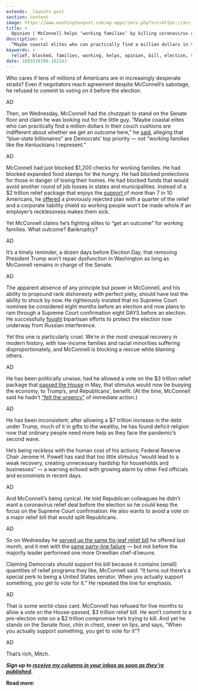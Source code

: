 ```yaml
--- 
extends: _layouts.post 
section: content 
image: https://www.washingtonpost.com/wp-apps/imrs.php?src=https://arc-anglerfish-washpost-prod-washpost.s3.amazonaws.com/public/MGCWNZQDLYI6XOJOAKLHN6PL5Q.jpg&w=1440 
title: > 
  Opinion | McConnell helps ‘working families’ by killing coronavirus relief. That’s rich, Mitch. 
description: > 
  “Maybe coastal elites who can practically find a million dollars in their couch cushions are indifferent about whether we get an outcome here,” he said, alleging that “blue-state billionaires” are Democrats’ top priority — not “working families like the Kentuckians I represent.”ADMcConnell had just blocked $1,200 checks for working families.Yet McConnell claims he’s fighting elites to “get an outcome” for working families.He also wants to avoid a vote on a major relief bill that would split Republicans.ADSo on Wednesday he served up the same fig-leaf relief bill he offered last month, and it met with the same party-line failure — but not before the majority leader performed one more Orwellian chef-d’oeuvre.McConnell has refused for five months to allow a vote on the House-passed, $3 trillion relief bill. 
keywords: > 
  relief, blocked, families, working, helps, opinion, bill, election, trillion, thats, mcconnell, support, killing, mitch, vote, rich 
date: 1603326780.162243 
--- 
```

<div><p class="font--body font-copy gray-darkest ma-0 pb-md ">Who cares if tens of millions of Americans are in increasingly desperate straits? Even if negotiators reach agreement despite McConnell&#8217;s sabotage, he refused to commit to voting on it before the election.</p><p class="absolute z-0">AD</p><p class=""></p><p class="font--body font-copy gray-darkest ma-0 pb-md ">Then, on Wednesday, McConnell had the chutzpah to stand on the Senate floor and claim he was looking out for the little guy. &#8220;Maybe coastal elites who can practically find a million dollars in their couch cushions are indifferent about whether we get an outcome here,&#8221; he <a href="https://www.mcconnell.senate.gov/public/index.cfm/pressreleases?ID=88D4FC0D-E042-4B17-B0D8-E1454F716FCA" target="_blank">said</a>, alleging that &#8220;blue-state billionaires&#8221; are Democrats&#8217; top priority &#8212; not &#8220;working families like the Kentuckians I represent.&#8221;</p><p class="absolute z-0">AD</p><p class=""></p><p class="font--body font-copy gray-darkest ma-0 pb-md ">McConnell had just blocked $1,200 checks for working families. He had blocked expanded food stamps for the hungry. He had blocked protections for those in danger of losing their homes. He had blocked funds that would avoid another round of job losses in states and municipalities. Instead of a $2 trillion relief package that enjoys the <a href="https://www.nytimes.com/2020/10/20/us/politics/biden-trump-times-poll.html" target="_blank">support </a>of more than 7 in 10 Americans, he <a href="https://www.washingtonpost.com/us-policy/2020/10/21/senate-pelosi-stimulus-trump/?itid=lk_inline_manual_10" target="_blank">offered</a> a previously rejected plan with a quarter of the relief and a corporate liability shield so working people won&#8217;t be made whole if an employer&#8217;s recklessness makes them sick.</p><p class="font--body font-copy gray-darkest ma-0 pb-md ">Yet McConnell claims he&#8217;s fighting elites to &#8220;get an outcome&#8221; for working families. What outcome? Bankruptcy?</p><p class="absolute z-0">AD</p><p class=""></p><p class="font--body font-copy gray-darkest ma-0 pb-md ">It&#8217;s a timely reminder, a dozen days before Election Day, that removing President Trump won&#8217;t repair dysfunction in Washington as long as McConnell remains in charge of the Senate.</p><p class="absolute z-0">AD</p><p class=""></p><p class="font--body font-copy gray-darkest ma-0 pb-md ">The apparent absence of any principle but power in McConnell, and his ability to propound rank dishonesty with perfect piety, should have lost the ability to shock by now. He righteously insisted that no Supreme Court nominee be considered eight months before an election and now plans to ram through a Supreme Court confirmation eight DAYS before an election. He successfully <a href="https://www.washingtonpost.com/politics/2019/07/30/why-is-mitch-mcconnell-blocking-election-security-bills-good-question/?itid=lk_inline_manual_15" target="_blank">fought</a> bipartisan efforts to protect the election now underway from Russian interference.</p><p class="font--body font-copy gray-darkest ma-0 pb-md ">Yet this one is particularly cruel. We&#8217;re in the most unequal recovery in modern history, with low-income families and racial minorities suffering disproportionately, and McConnell is blocking a rescue while blaming others.</p><p class="absolute z-0">AD</p><p class=""></p><p class="font--body font-copy gray-darkest ma-0 pb-md ">He has been politically unwise; had he allowed a vote on the $3 trillion relief package that <a href="https://www.washingtonpost.com/us-policy/2020/05/15/democrats-pelosi-congress-coronavirus-3-trillion-trump/?itid=lk_inline_manual_18" target="_blank">passed the House</a> in May, that stimulus would now be buoying the economy, to Trump&#8217;s, and Republicans&#8217;, benefit. (At the time, McConnell said he hadn&#8217;t <a href="https://thehill.com/homenews/senate/497173-mcconnell-no-need-yet-for-fifth-coronavirus-bill" target="_blank">&#8220;felt the urgency&#8221;</a> of immediate action.)</p><p class="absolute z-0">AD</p><p class=""></p><p class="font--body font-copy gray-darkest ma-0 pb-md ">He has been inconsistent; after allowing a $7 trillion increase in the debt under Trump, much of it in gifts to the wealthy, he has found deficit religion now that ordinary people need more help as they face the pandemic&#8217;s second wave.</p><p class="font--body font-copy gray-darkest ma-0 pb-md ">He&#8217;s being reckless with the human cost of his actions; Federal Reserve Chair Jerome H. Powell has said that too little stimulus &#8220;would lead to a weak recovery, creating unnecessary hardship for households and businesses&#8221; &#8212; a warning echoed with growing alarm by other Fed officials and economists in recent days.</p><p class="absolute z-0">AD</p><p class=""></p><p class="font--body font-copy gray-darkest ma-0 pb-md ">And McConnell&#8217;s being cynical. He told Republican colleagues he didn&#8217;t want a coronavirus relief deal before the election so he could keep the focus on the Supreme Court confirmation. He also wants to avoid a vote on a major relief bill that would split Republicans.</p><p class="absolute z-0">AD</p><p class=""></p><p class="font--body font-copy gray-darkest ma-0 pb-md ">So on Wednesday he <a href="https://www.washingtonpost.com/us-policy/2020/10/21/senate-pelosi-stimulus-trump/?itid=lk_inline_manual_25" target="_blank">served up the same fig-leaf relief bill</a> he offered last month, and it met with the <a href="https://www.senate.gov/legislative/LIS/roll_call_lists/roll_call_vote_cfm.cfm?congress=116&amp;session=2&amp;vote=00207" target="_blank">same party-line failure</a> &#8212; but not before the majority leader performed one more Orwellian chef-d&#8217;oeuvre.</p><p class="font--body font-copy gray-darkest ma-0 pb-md ">Claiming Democrats should support his bill because it contains (small) quantities of relief programs they like, McConnell said: &#8220;It turns out there&#8217;s a special perk to being a United States senator. When you actually support something, you get to vote for it.&#8221; He repeated the line for emphasis. </p><p class="absolute z-0">AD</p><p class=""></p><p class="font--body font-copy gray-darkest ma-0 pb-md ">That is some world-class cant. McConnell has refused for five months to allow a vote on the House-passed, $3 trillion relief bill. He won&#8217;t commit to a pre-election vote on a $2 trillion compromise he&#8217;s trying to kill. And yet he stands on the Senate floor, chin in chest, sneer on lips, and says, &#8220;When you actually support something, you get to vote for it&#8221;?</p><p class="absolute z-0">AD</p><p class=""></p><p class="font--body font-copy gray-darkest ma-0 pb-md ">That&#8217;s rich, Mitch.</p><p class="font--body font-copy gray-darkest ma-0 pb-md "><i><b>Sign up to </b></i><a href="https://subscribe.washingtonpost.com/newsletters/#/bundle/danamilbank?method=SURL&amp;location=ART&amp;itid=lk_inline_manual_31"><i><b>receive my columns in your inbox as soon as they&#8217;re published</b></i></a><i><b>.</b></i></p><p class="font--body font-copy gray-darkest ma-0 pb-md "><b>Read more</b>:</p></div>